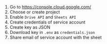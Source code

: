 1. Go to https://console.cloud.google.com/
2. Choose or create project
3. Enable `Drive API` and `Sheets API`
4. Create credentials of service account
5. Create key as JSON
6. Download key in `.env` as `credentials.json`
7. Share email of service account with the sheet